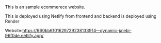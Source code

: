 This is an sample ecommerece website.

This is deployed using Netlify from frontend and backend is deployed using Render


Website:https://660bb6101629729238133914--dynamic-jalebi-96f0de.netlify.app/
